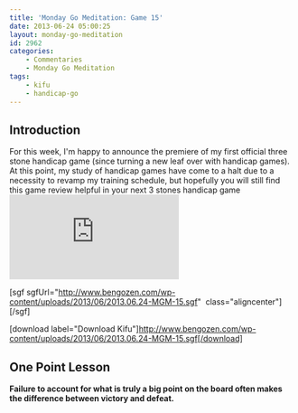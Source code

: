 ```yaml
---
title: 'Monday Go Meditation: Game 15'
date: 2013-06-24 05:00:25
layout: monday-go-meditation
id: 2962
categories:
	- Commentaries
	- Monday Go Meditation
tags:
	- kifu
	- handicap-go
---
```


## Introduction

For this week, I'm happy to announce the premiere of my first official three stone handicap game (since turning a new leaf over with handicap games). At this point, my study of handicap games have come to a halt due to a necessity to revamp my training schedule, but hopefully you will still find this game review helpful in your next 3 stones handicap game![
](http://www.bengozen.com/wp-content/uploads/2013/06/2013.06.24-MGM-15.sgf)

[sgf sgfUrl="http://www.bengozen.com/wp-content/uploads/2013/06/2013.06.24-MGM-15.sgf"  class="aligncenter"][/sgf]

[download label="Download Kifu"]http://www.bengozen.com/wp-content/uploads/2013/06/2013.06.24-MGM-15.sgf[/download]

## **One Point Lesson**

**Failure to account for what is truly a big point on the board often makes the difference between victory and defeat.**